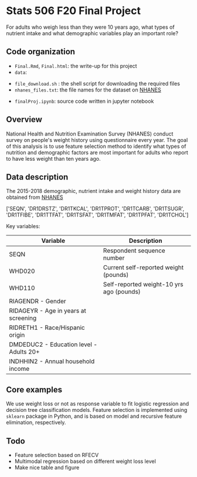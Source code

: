 # Stats 506 F20 Final Project 

For adults who weigh less than they were 10 years ago, what types of nutrient intake and what demographic variables play an important role?


## Code organization

- `Final.Rmd`,  `Final.html`: the write-up for this project 
- `data`: 
 + `file_download.sh` : the shell script for downloading the required files 
 + `nhanes_files.txt`: the file names for the dataset on [NHANES](https://wwwn.cdc.gov/Nchs/Nhanes/)
 - `finalProj.ipynb`: source code written in jupyter notebook 


## Overview

National Health and Nutrition Examination Survey (NHANES) conduct survey on people's weight history using 
questionnaire every year. The goal of this analysis is to use feature selection method to identify what types of 
nutrition and demographic factors are most important for adults who report to have less weight than ten years ago. 


## Data description

The 2015-2018 demographic, nutrient intake and weight history data are obtained from 
[NHANES](https://wwwn.cdc.gov/Nchs/Nhanes/)

['SEQN', 'DR1DRSTZ', 'DR1TKCAL', 'DR1TPROT', 'DR1TCARB', 'DR1TSUGR', 'DR1TFIBE', 
'DR1TTFAT', 'DR1TSFAT', 'DR1TMFAT', 'DR1TPFAT', 'DR1TCHOL']

Key variables: 

|  Variable               | Description                                         |
| ----------------------- | ----------------------------------------------------|
| SEQN |  Respondent sequence number |
| WHD020 |  Current self-reported weight (pounds) |
| WHD110 | Self-reported weight-10 yrs ago (pounds) |
| RIAGENDR - Gender
| RIDAGEYR - Age in years at screening
| RIDRETH1 - Race/Hispanic origin
| DMDEDUC2 - Education level - Adults 20+
| INDHHIN2 - Annual household income


## Core examples

We use weight loss or not as response variable to fit logistic regression and decision tree classification models. 
Feature selection is implemented using `sklearn` package in Python, and is based on model and recursive feature elimination, respectively.

## Todo

- Feature selection based on RFECV
- Multimodal regression based on different weight loss level 
- Make nice table and figure 
